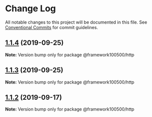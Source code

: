 # Change Log

All notable changes to this project will be documented in this file.
See [Conventional Commits](https://conventionalcommits.org) for commit guidelines.

## [1.1.4](https://github.com/framework100500/framework100500/compare/@framework100500/http@1.1.3...@framework100500/http@1.1.4) (2019-09-25)

**Note:** Version bump only for package @framework100500/http





## [1.1.3](https://github.com/framework100500/framework100500/compare/@framework100500/http@1.1.2...@framework100500/http@1.1.3) (2019-09-25)

**Note:** Version bump only for package @framework100500/http





## [1.1.2](https://github.com/framework100500/framework100500/compare/@framework100500/http@1.1.1...@framework100500/http@1.1.2) (2019-09-17)

**Note:** Version bump only for package @framework100500/http
